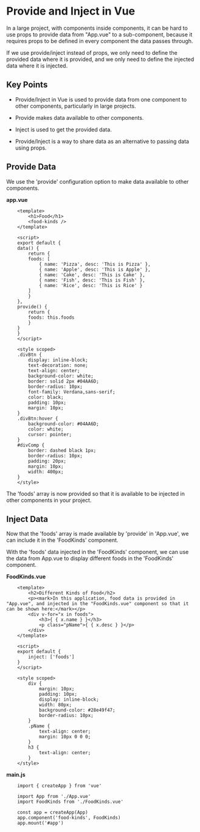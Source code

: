 # Provide and Inject in Vue
In a large project, with components inside components, it can be hard to use props to provide data from "App.vue" to a sub-component, because it requires props to be defined in every component the data passes through.

If we use provide/inject instead of props, we only need to define the provided data where it is provided, and we only need to define the injected data where it is injected.

## Key Points
- Provide/Inject in Vue is used to provide data from one component to other components, particularly in large projects.

- Provide makes data available to other components.

- Inject is used to get the provided data.

- Provide/Inject is a way to share data as an alternative to passing data using props.

## Provide Data
We use the 'provide' configuration option to make data available to other components.

   **app.vue**

        <template>
            <h1>Food</h1>
            <food-kinds />
        </template>

        <script>
        export default {
        data() {
            return {
            foods: [
                { name: 'Pizza', desc: 'This is Pizza' },
                { name: 'Apple', desc: 'This is Apple' },
                { name: 'Cake', desc: 'This is Cake' },
                { name: 'Fish', desc: 'This is Fish' },
                { name: 'Rice', desc: 'This is Rice' }
            ]
            }
        },
        provide() {
            return {
            foods: this.foods
            }
        }
        }
        </script>

        <style scoped>
        .divBtn {
            display: inline-block;
            text-decoration: none;
            text-align: center;
            background-color: white;
            border: solid 2px #04AA6D;
            border-radius: 10px;
            font-family: Verdana,sans-serif;
            color: black;
            padding: 10px;
            margin: 10px;
        }
        .divBtn:hover {
            background-color: #04AA6D;
            color: white;
            cursor: pointer;
        }
        #divComp {
            border: dashed black 1px;
            border-radius: 10px;
            padding: 20px;
            margin: 10px;
            width: 400px;
        }
        </style>

   The 'foods' array is now provided so that it is available to be injected in other components in your project.

## Inject Data
Now that the 'foods' array is made available by 'provide' in 'App.vue', we can include it in the 'FoodKinds' component.

With the 'foods' data injected in the 'FoodKinds' component, we can use the data from App.vue to display different foods in the 'FoodKinds' component.

   **FoodKinds.vue**

        <template>
            <h2>Different Kinds of Food</h2>
            <p><mark>In this application, food data is provided in "App.vue", and injected in the "FoodKinds.vue" component so that it can be shown here:</mark></p>
            <div v-for="x in foods">
                <h3>{ { x.name } }</h3>
                <p class="pName">{ { x.desc } }</p>
            </div>
        </template>

        <script>
        export default {
            inject: ['foods']
        }
        </script>

        <style scoped>
            div {
                margin: 10px;
                padding: 10px;
                display: inline-block;
                width: 80px;
                background-color: #28e49f47;
                border-radius: 10px;
            }
            .pName {
                text-align: center;
                margin: 10px 0 0 0;
            }
            h3 {
                text-align: center;
            }
        </style>
        

   **main.js**

        import { createApp } from 'vue'

        import App from './App.vue'
        import FoodKinds from './FoodKinds.vue'

        const app = createApp(App)
        app.component('food-kinds', FoodKinds)
        app.mount('#app')